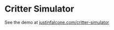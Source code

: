 # Critter Simulator

See the demo at [justinfalcone.com/critter-simulator](http://justinfalcone.com/critter-simulator)